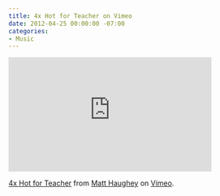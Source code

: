 ```yaml
---
title: 4x Hot for Teacher on Vimeo
date: 2012-04-25 00:00:00 -07:00
categories:
- Music
---
```


<p><iframe src="http://player.vimeo.com/video/41044375?title=0&amp;byline=0&amp;portrait=0" width="400" height="225" frameborder="0" webkitAllowFullScreen mozallowfullscreen allowFullScreen></iframe><p><a href="http://vimeo.com/41044375">4x Hot for Teacher</a> from <a href="http://vimeo.com/mathowie">Matt Haughey</a> on <a href="http://vimeo.com">Vimeo</a>.</p></p>

